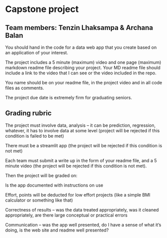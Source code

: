 # Capstone project
## Team members: Tenzin Lhaksampa & Archana Balan

You should hand in the code for a data web app that you create based on an application of your interest. 

The project includes a 5 minute (maximum) video and one page (maximum) markdown readme file describing your project. Your MD readme file should include a link to the video that I can see or the video included in the repo. 

You name should be on your readme file, in the project video and in all code files as comments. 

The project due date is extremely firm for graduating seniors. 

## Grading rubric

The project must involve data, analysis – it can be prediction, regression, whatever, it has to involve data at some level (project will be rejected if this condition is failed to be met)  

There must be a streamlit app (the project will be rejected if this condition is not met) 

Each team must submit a write up in the form of your readme file, and a 5 minute video (the project will be rejected if this condition is not met). 

Then the project will be graded on: 

Is the app documented with instructions on use  

Effort, points will be deducted for low effort projects (like a simple BMI calculator or something like that) 

Correctness of results – was the data treated appropriately, was it cleaned appropriately, are there large conceptual or practical errors 

Communication – was the app well presented, do I have a sense of what it’s doing, is the web site and readme well presented? 

